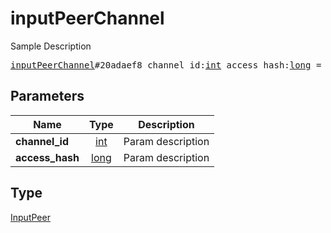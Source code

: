 # inputPeerChannel

Sample Description

<pre>
<a href="../constructor/inputPeerChannel.md">inputPeerChannel</a>#20adaef8 channel_id:<a href="../type/int.md">int</a> access_hash:<a href="../type/long.md">long</a> = <a href="../type/InputPeer.md">InputPeer</a>;</pre>
## Parameters

| Name | Type | Description |
|------|:----:|-------------|
| **channel_id** | <a href="../type/int.md">int</a> | Param description |
| **access_hash** | <a href="../type/long.md">long</a> | Param description |

## Type

<a href="../type/InputPeer.md">InputPeer</a>
